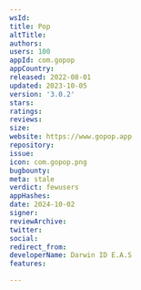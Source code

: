 ```yaml
---
wsId: 
title: Pop
altTitle: 
authors: 
users: 100
appId: com.gopop
appCountry: 
released: 2022-08-01
updated: 2023-10-05
version: '3.0.2'
stars: 
ratings: 
reviews: 
size: 
website: https://www.gopop.app
repository: 
issue: 
icon: com.gopop.png
bugbounty: 
meta: stale
verdict: fewusers
appHashes: 
date: 2024-10-02
signer: 
reviewArchive: 
twitter: 
social: 
redirect_from: 
developerName: Darwin ID E.A.S
features: 

---
```


